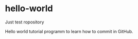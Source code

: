 # hello-world
Just test ropository

Hello world tutorial programm to learn how to commit in GitHub.
